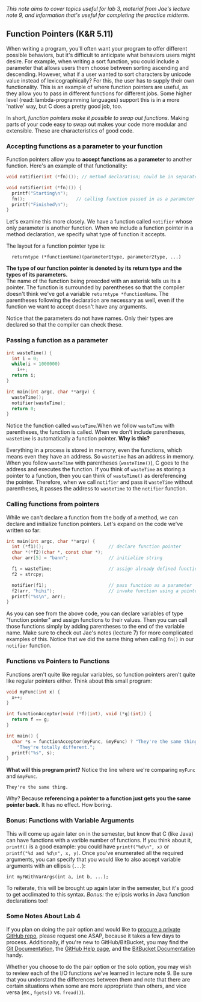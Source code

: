 _This note aims to cover topics useful for lab 3, material from Jae's lecture
note 9, and information that's useful for completing the practice midterm._

## Function Pointers (K&R 5.11)

When writing a program, you'll often want your program to offer different
possible behaviors, but it's difficult to anticipate what behaviors users might
desire. For example, when writing a sort function, you could include a
parameter that allows users them choose between sorting ascending and descending.
However, what if a user wanted to sort characters by unicode value instead of
lexicographically? For this, the user has to supply their own functionality.
This is an example of where function pointers are useful, as they allow you to
pass in different functions for different jobs. Some higher level (read:
lambda-programming languages) support this is in a more 'native' way, but C
does a pretty good job, too.

In short, _function pointers make it possible to swap out functions_.
Making parts of your code easy to swap out makes your code more modular and
extensible. These are characteristics of good code.

### Accepting functions as a parameter to your function

Function pointers allow you to **accept functions as a parameter** to another
function. Here's an example of that functionality:

```c
void notifier(int (*fn)()); // method declaration; could be in separate .h file

void notifier(int (*fn)()) {
  printf("Starting\n");
  fn();                   // calling function passed in as a parameter
  printf("Finished\n");
}
```

Let's examine this more closely. We have a function called `notifier` whose only
parameter is another function. When we include a function pointer in a method
declaration, we specify what type of function it accepts.

The layout for a function pointer type is:

```
  returntype (*functionName)(parameter1type, parameter2type, ...)
```

**The type of our function pointer is denoted by its return type and the
types of its parameters.**  
The name of the function being preecded with an asterisk tells us its a pointer.
The function is surrounded by parentheses so that the compiler doesn't think
we've got a variable `returntype *functionName`. The parentheses following the
declaration are necessary as well, even if the function we want to accept
doesn't have any arguments.

Notice that the parameters do not have names. Only their types are declared so
that the compiler can check these.

### Passing a function as a parameter

```c
int wasteTime() {
  int i = 0;
  while(i < 1000000)
    i++;
  return i;
}

int main(int argc, char **argv) {
  wasteTime();
  notifier(wasteTime);
  return 0;
}
```

Notice the function called `wasteTime`.When we follow `wasteTime` with
parentheses, the function is called. When we don't include parentheses,
`wasteTime` is automatically a function pointer. **Why is this?**

Everything in a process is stored in memory, even the functions, which
means even they have an address. So `wasteTime` has an address in memory. When
you follow `wasteTime` with parentheses (`wasteTime()`), C goes to the address
and executes the function. If you think of `wasteTime` as storing a pointer to a
function, then you can think of `wasteTime()` as dereferencing the pointer.
Therefore, when we call `notifier` and pass it `wasteTime` without parentheses, it
passes the address to `wasteTime` to the `notifier` function.

### Calling functions from pointers

While we can't declare a function from the body of a method, we can declare and
initialize function pointers. Let's expand on the code we've written so far:

```c
int main(int argc, char **argv) {
  int (*f1)();                        // declare function pointer
  char *(*f2)(char *, const char *);
  char arr[5] = "bann";               // initialize string

  f1 = wasteTime;                     // assign already defined function to function pointer
  f2 = strcpy;

  notifier(f1);                       // pass function as a parameter
  f2(arr, "hihi");                    // invoke function using a pointer to it, rather than its actual name, strcpy
  printf("%s\n", arr);
}
```

As you can see from the above code, you can declare variables of type "function
pointer" and assign functions to their values. Then you can call
those functions simply by adding parentheses to the end of the variable name.
Make sure to check out Jae's notes (lecture 7) for more complicated examples of
this. Notice that we did the same thing when calling `fn()` in our `notifier`
function.

### Functions vs Pointers to Functions

Functions aren't quite like regular variables, so function pointers aren't quite
like regular pointers either. Think about this small program:

```c
void myFunc(int x) {
  x++;
}

int functionAcceptor(void (*f)(int), void (*g)(int)) {
  return f == g;
}

int main() {
  char *s = functionAcceptor(myFunc, &myFunc) ? "They're the same thing." :
    "They're totally different.";
  printf("%s", s);
}
```

**What will this program print?** Notice the line where we're comparing
`myFunc` and `&myFunc`.

```
They're the same thing.
```

Why? Because **referencing a pointer to a function just gets you the same
pointer back**. It has no effect. How boring.

### Bonus: Functions with Variable Arguments

This will come up again later on in the semester, but know that C (like Java)
can have functions with a varible number of functions. If you think about it,
`printf()` is a good example: you could have `printf("%d\n", x)` or
`printf("%d and %d\n", x, y)`. Once you've enumerated all the required
arguments, you can specify that you would like to also accept variable arguments
with an ellipsis (`...`):

    int myFWithVarArgs(int a, int b, ...);

To reiterate, this will be brought up again later in the semester, but it's
good to get acclimated to this syntax.
_Bonus:_ the e;lipsis works in Java function declarations too!

### Some Notes About Lab 4

If you plan on doing the pair option and would like to
[procure a private GitHub repo](https://github.com/edu), please request one
ASAP, because it takes a few days to process. Additionally, if you're new to
GitHub/BitBucket, you may find the [Git Documentation](http://git-scm.com/book),
the [GitHub Help page](https://help.github.com/), and the
[BitBucket Documentation](https://confluence.atlassian.com/display/BITBUCKET/Bitbucket+Documentation+Home)
handy.

Whether you choose to do the pair option or the solo option, you may wish to
review each of the I/O functions we've learned in lecture note 9. Be sure that
you understand the differences between them and note that there are certain situations
when some are more appropriate than others, and vice versa (ex., `fgets()` vs. `fread()`).
